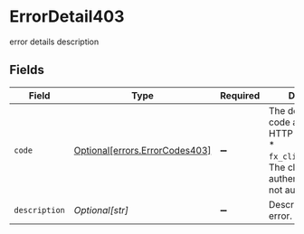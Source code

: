 # ErrorDetail403

error details description


## Fields

| Field                                                                                                                              | Type                                                                                                                               | Required                                                                                                                           | Description                                                                                                                        |
| ---------------------------------------------------------------------------------------------------------------------------------- | ---------------------------------------------------------------------------------------------------------------------------------- | ---------------------------------------------------------------------------------------------------------------------------------- | ---------------------------------------------------------------------------------------------------------------------------------- |
| `code`                                                                                                                             | [Optional[errors.ErrorCodes403]](../../models/errors/errorcodes403.md)                                                             | :heavy_minus_sign:                                                                                                                 | The detailed error code associated with HTTP status 403.<br/>* `fx_client_no_access`: The client is authenticated but not authorized.<br/> |
| `description`                                                                                                                      | *Optional[str]*                                                                                                                    | :heavy_minus_sign:                                                                                                                 | Description of the error.                                                                                                          |